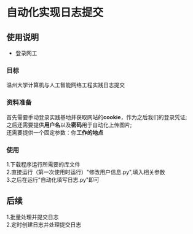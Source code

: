 # 自动化实现日志提交
## 使用说明
- 登录网工

### 目标
温州大学计算机与人工智能网络工程实践日志提交
### 资料准备
首先需要手动登录实践基地并获取网站的**cookie**，作为之后我们的登录凭证;<br>
之后还需要提供**用户名**以及**密码**用于自动化上传图片;<br>
还需要提供一个固定参数：你**工作的地点**
### 使用
1.下载程序运行所需要的库文件<br>
2.直接运行（第一次使用时运行）"修改用户信息.py",填入相关参数<br>
3.之后在运行"自动化填写日志.py"即可<br>
## 后续
1.批量处理并提交日志<br>
2.定时创建日志并处理提交日志<br>


